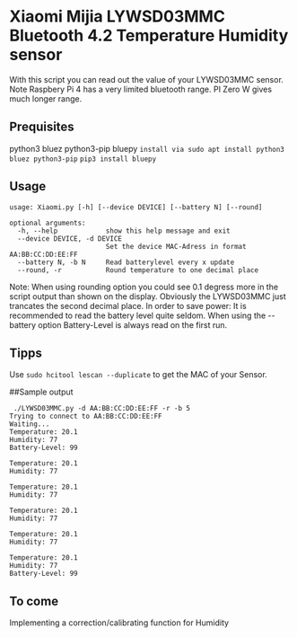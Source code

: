 #  Xiaomi Mijia LYWSD03MMC Bluetooth 4.2 Temperature Humidity sensor
With this script you can read out the value of your LYWSD03MMC sensor. Note Raspbery Pi 4 has a very limited bluetooth range. PI Zero W gives much longer range.

## Prequisites
python3 bluez python3-pip bluepy
`install via sudo apt install python3 bluez python3-pip`
`pip3 install bluepy`

## Usage
```
usage: Xiaomi.py [-h] [--device DEVICE] [--battery N] [--round]

optional arguments:
  -h, --help            show this help message and exit
  --device DEVICE, -d DEVICE
                        Set the device MAC-Adress in format AA:BB:CC:DD:EE:FF
  --battery N, -b N     Read batterylevel every x update
  --round, -r           Round temperature to one decimal place
  ```
  
  Note: When using rounding option you could see 0.1 degress more in the script output than shown on the display. Obviously the LYWSD03MMC just trancates the second decimal place.
  In order to save power: It is recommended to read the battery level quite seldom. When using the --battery option Battery-Level is always read on the first run.
  
  ## Tipps
  Use `sudo hcitool lescan --duplicate` to get the MAC of your Sensor.
  
  ##Sample output
```  
 ./LYWSD03MMC.py -d AA:BB:CC:DD:EE:FF -r -b 5
Trying to connect to AA:BB:CC:DD:EE:FF
Waiting...
Temperature: 20.1
Humidity: 77
Battery-Level: 99

Temperature: 20.1
Humidity: 77

Temperature: 20.1
Humidity: 77

Temperature: 20.1
Humidity: 77

Temperature: 20.1
Humidity: 77

Temperature: 20.1
Humidity: 77
Battery-Level: 99
```

## To come
Implementing a correction/calibrating function for Humidity



